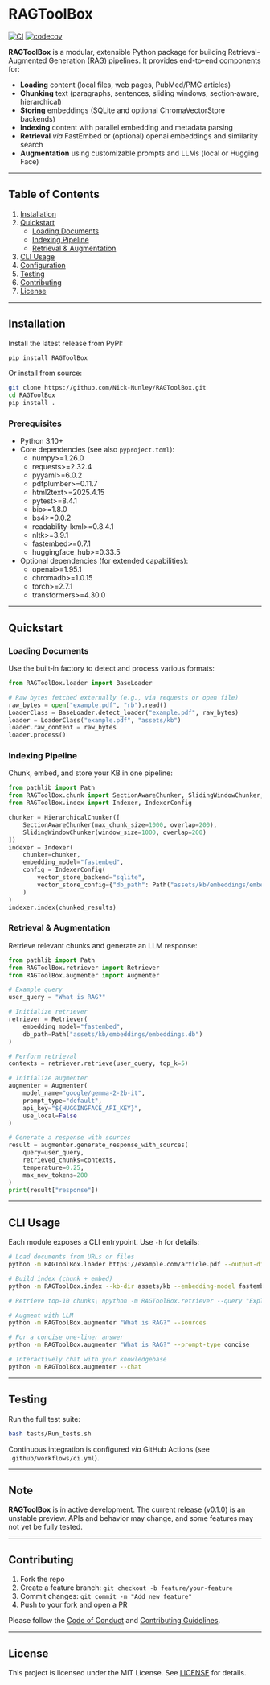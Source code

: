 # RAGToolBox

[![CI](https://github.com/Nick-Nunley/RAGToolBox/actions/workflows/CI.yml/badge.svg)](https://github.com/Nick-Nunley/RAGToolBox/actions/workflows/CI.yml)
[![codecov](https://codecov.io/github/Nick-Nunley/RAGToolBox/graph/badge.svg?token=MUXZWZMZV0)](https://codecov.io/github/Nick-Nunley/RAGToolBox)

**RAGToolBox** is a modular, extensible Python package for building Retrieval-Augmented Generation (RAG) pipelines. It provides end-to-end components for:

* **Loading** content (local files, web pages, PubMed/PMC articles)
* **Chunking** text (paragraphs, sentences, sliding windows, section‑aware, hierarchical)
* **Storing** embeddings (SQLite and optional ChromaVectorStore backends)
* **Indexing** content with parallel embedding and metadata parsing
* **Retrieval** *via* FastEmbed or (optional) openai embeddings and similarity search
* **Augmentation** using customizable prompts and LLMs (local or Hugging Face)

---

## Table of Contents

1. [Installation](#installation)
2. [Quickstart](#quickstart)
    * [Loading Documents](#loading-documents)
    * [Indexing Pipeline](#indexing-pipeline)
    * [Retrieval & Augmentation](#retrieval--augmentation)
3. [CLI Usage](#cli-usage)
4. [Configuration](#configuration)
5. [Testing](#testing)
6. [Contributing](#contributing)
7. [License](#license)

---

## Installation

Install the latest release from PyPI:

```bash
pip install RAGToolBox
```

Or install from source:

```bash
git clone https://github.com/Nick-Nunley/RAGToolBox.git
cd RAGToolBox
pip install .
```

### Prerequisites

* Python 3.10+
* Core dependencies (see also `pyproject.toml`):
    * numpy>=1.26.0
    * requests>=2.32.4
    * pyyaml>=6.0.2
    * pdfplumber>=0.11.7
    * html2text>=2025.4.15
    * pytest>=8.4.1
    * bio>=1.8.0
    * bs4>=0.0.2
    * readability-lxml>=0.8.4.1
    * nltk>=3.9.1
    * fastembed>=0.7.1
    * huggingface_hub>=0.33.5
* Optional dependencies (for extended capabilities):
    * openai>=1.95.1
    * chromadb>=1.0.15
    * torch>=2.7.1
    * transformers>=4.30.0

---

## Quickstart

### Loading Documents

Use the built‑in factory to detect and process various formats:

```python
from RAGToolBox.loader import BaseLoader

# Raw bytes fetched externally (e.g., via requests or open file)
raw_bytes = open("example.pdf", "rb").read()
LoaderClass = BaseLoader.detect_loader("example.pdf", raw_bytes)
loader = LoaderClass("example.pdf", "assets/kb")
loader.raw_content = raw_bytes
loader.process()
```

### Indexing Pipeline

Chunk, embed, and store your KB in one pipeline:

```python
from pathlib import Path
from RAGToolBox.chunk import SectionAwareChunker, SlidingWindowChunker, HierarchicalChunker
from RAGToolBox.index import Indexer, IndexerConfig

chunker = HierarchicalChunker([
    SectionAwareChunker(max_chunk_size=1000, overlap=200),
    SlidingWindowChunker(window_size=1000, overlap=200)
])
indexer = Indexer(
    chunker=chunker,
    embedding_model="fastembed",
    config = IndexerConfig(
        vector_store_backend="sqlite",
        vector_store_config={"db_path": Path("assets/kb/embeddings/embeddings.db")}
    )
)
indexer.index(chunked_results)
```

### Retrieval & Augmentation

Retrieve relevant chunks and generate an LLM response:

```python
from pathlib import Path
from RAGToolBox.retriever import Retriever
from RAGToolBox.augmenter import Augmenter

# Example query
user_query = "What is RAG?"

# Initialize retriever
retriever = Retriever(
    embedding_model="fastembed",
    db_path=Path("assets/kb/embeddings/embeddings.db")
)

# Perform retrieval
contexts = retriever.retrieve(user_query, top_k=5)

# Initialize augmenter
augmenter = Augmenter(
    model_name="google/gemma-2-2b-it",
    prompt_type="default",
    api_key="${HUGGINGFACE_API_KEY}",
    use_local=False
)

# Generate a response with sources
result = augmenter.generate_response_with_sources(
    query=user_query,
    retrieved_chunks=contexts,
    temperature=0.25,
    max_new_tokens=200
)
print(result["response"])
```

---

## CLI Usage

Each module exposes a CLI entrypoint. Use `-h` for details:

```bash
# Load documents from URLs or files
python -m RAGToolBox.loader https://example.com/article.pdf --output-dir assets/kb

# Build index (chunk + embed)
python -m RAGToolBox.index --kb-dir assets/kb --embedding-model fastembed --vector-store sqlite

# Retrieve top-10 chunks\ npython -m RAGToolBox.retriever --query "Explain RAG" --embedding-model openai

# Augment with LLM
python -m RAGToolBox.augmenter "What is RAG?" --sources

# For a concise one-liner answer
python -m RAGToolBox.augmenter "What is RAG?" --prompt-type concise

# Interactively chat with your knowledgebase
python -m RAGToolBox.augmenter --chat
```

---

## Testing

Run the full test suite:

```bash
bash tests/Run_tests.sh
```

Continuous integration is configured *via* GitHub Actions (see `.github/workflows/ci.yml`).

---

## Note

**RAGToolBox** is in active development. The current release (v0.1.0) is an unstable preview. APIs and behavior may change, and some features may not yet be fully tested.

---

## Contributing

1. Fork the repo
2. Create a feature branch: `git checkout -b feature/your-feature`
3. Commit changes: `git commit -m "Add new feature"`
4. Push to your fork and open a PR

Please follow the [Code of Conduct](CODE_OF_CONDUCT.md) and [Contributing Guidelines](CONTRIBUTING.md).

---

## License

This project is licensed under the MIT License. See [LICENSE](LICENSE) for details.
